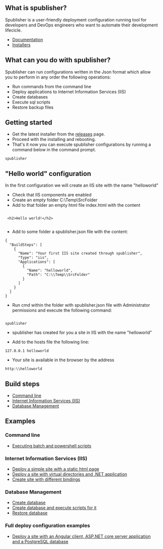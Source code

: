 ## What is spublisher? 

Spublisher is a user-friendly deployment configuration running tool for developers and DevOps engineers who want to automate their development lifecicle.

- [Documentation](https://github.com/suzdorf/spublisher/wiki)
- [Installers](https://github.com/suzdorf/spublisher/releases)

## What can you do with spublisher? 
Spublisher can run configurations written in the Json format which allow you to perform in any order the following operations:

* Run commands from the command line
* Deploy applications to Internet Information Services (IIS)
* Create databases
* Execute sql scripts
* Restore backup files

## Getting started

* Get the latest installer from the [releases](https://github.com/suzdorf/spublisher/releases) page.
* Proceed with the installing and rebooting.
* That's it now you can execute spublisher configurations by running a command below in the command prompt.

```
spublisher

```

## "Hello world" configuration

In the first configuration we will create an IIS site with the name "helloworld"

* Check that IIS components are enabled
* Create an empty folder C:\Temp\SrcFolder
* Add to that folder an empty html file index.html with the content

```

 <h2>Hello world!</h2>
 
```

* Add to some folder a spublisher.json file with the content:

```
{
  "BuildSteps": [
    {
      "Name": "Your first IIS site created through spublisher",
      "Type": "iis",
      "Applications": [
        {
          "Name": "helloworld",
          "Path": "C:\\Temp\\SrcFolder"
        }
      ]
    }
  ]
}

```

* Run cmd within the folder with spublisher.json file with Administrator permissions and execute the following command:

```

spublisher

```

* spublisher has created for you a site in IIS with the name "helloworld"

* Add to the hosts file the following line:

```
127.0.0.1 helloworld

```

* Your site is available in the browser by the address 

```
http:\\helloworld

```

## Build steps
* [Command line](https://github.com/suzdorf/spublisher/wiki/Command-line-build-step)
* [Internet Information Services (IIS)](https://github.com/suzdorf/spublisher/wiki/IIS-management-build-step)
* [Database Management](https://github.com/suzdorf/spublisher/wiki/Sql-build-step)
## Examples
### Command line
* [Executing batch and powershell scripts](https://github.com/suzdorf/spublisher/wiki/Executing-batch-and-powershell-scripts)
### Internet Information Services (IIS)
* [Deploy a simple site with a static html page](https://github.com/suzdorf/spublisher/wiki/Deploy-a-simple-site-with-a-static-html-page)
* [Deploy a site with virtual directories and .NET application](https://github.com/suzdorf/spublisher/wiki/Deploy-a-site-with-virtual-directories-and-.NET-application)
* [Create site with different bindings](https://github.com/suzdorf/spublisher/wiki/Create-site-with-different-bindings)
### Database Management
* [Create database](https://github.com/suzdorf/spublisher/wiki/Create-database)
* [Create database and execute scripts for it](https://github.com/suzdorf/spublisher/wiki/Create-database-and-execute-scripts-for-it)
* [Restore database](https://github.com/suzdorf/spublisher/wiki/Restore-database)
### Full deploy configuration examples
* [Deploy a site with an Angular client, ASP.NET core server application and a PostgreSQL database](https://github.com/suzdorf/spublisher/wiki/Deploy-a-site-with-an-Angular-client,-ASP.NET-core-server-application-and-a-PostgreSQL-database)

